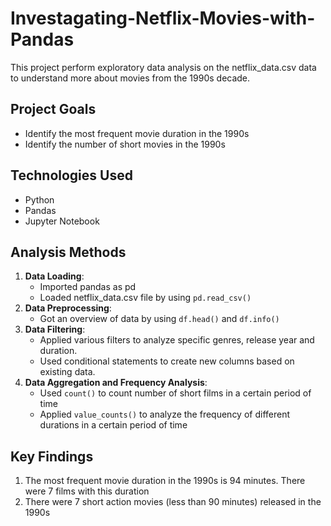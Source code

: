 # Investagating-Netflix-Movies-with-Pandas
This project perform exploratory data analysis on the netflix_data.csv data to understand more about movies from the 1990s decade.

## Project Goals
- Identify the most frequent movie duration in the 1990s
- Identify the number of short movies in the 1990s

## Technologies Used
- Python
- Pandas
- Jupyter Notebook

## Analysis Methods
1. **Data Loading**:
   - Imported pandas as pd
   - Loaded netflix_data.csv file by using `pd.read_csv()`
2. **Data Preprocessing**:
   - Got an overview of data by using `df.head()` and `df.info()`
3. **Data Filtering**:
   - Applied various filters to analyze specific genres, release year and duration.
   - Used conditional statements to create new columns based on existing data.
4. **Data Aggregation and Frequency Analysis**:
   - Used `count()` to count number of short films in a certain period of time
   - Applied `value_counts()` to analyze the frequency of different durations in a certain period of time

## Key Findings
1. The most frequent movie duration in the 1990s is 94 minutes. There were 7 films with this duration
2. There were 7 short action movies (less than 90 minutes) released in the 1990s
